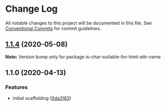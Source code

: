 # Change Log

All notable changes to this project will be documented in this file.
See [Conventional Commits](https://conventionalcommits.org) for commit guidelines.

## [1.1.4](https://gitlab.com/codsen/codsen/compare/is-char-suitable-for-html-attr-name@1.1.3...is-char-suitable-for-html-attr-name@1.1.4) (2020-05-08)

**Note:** Version bump only for package is-char-suitable-for-html-attr-name





## 1.1.0 (2020-04-13)

### Features

- initial scaffolding ([0da2f83](https://gitlab.com/codsen/codsen/commit/0da2f83eac662c8b0f2c82e3dfcfe79f5ef4fd23))
